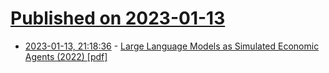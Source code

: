 # [Published on 2023-01-13](index.md)

* [2023-01-13, 21:18:36](https://news.ycombinator.com/item?id=34374012) - [Large Language Models as Simulated Economic Agents (2022) [pdf]](https://john-joseph-horton.com/papers/llm_ask.pdf)

